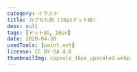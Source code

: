 ```yaml
---
category: イラスト
title: カプセル剤 (16pxドット絵)
desc: null
tags: [ドット絵, 16px]
date: 2020-04-30
usedTools: [paint.net]
license: CC BY-SA 4.0
thumbnailImg: capsule_16px_upscaled.webp
---
```


<script>
	import PixelArtOriginalSize from '$lib/components/creations/artworks/PixelArtOriginalSize.svelte';
</script>

<PixelArtOriginalSize filename="capsule_16px" subjectName="カプセル剤" />
